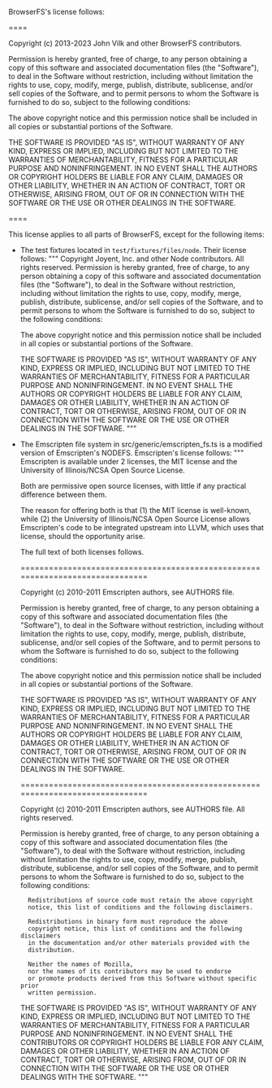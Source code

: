 BrowserFS's license follows:

====

Copyright (c) 2013-2023 John Vilk and other BrowserFS contributors.

Permission is hereby granted, free of charge, to any person obtaining a copy of
this software and associated documentation files (the "Software"), to deal in
the Software without restriction, including without limitation the rights to
use, copy, modify, merge, publish, distribute, sublicense, and/or sell copies
of the Software, and to permit persons to whom the Software is furnished to do
so, subject to the following conditions:

The above copyright notice and this permission notice shall be included in all
copies or substantial portions of the Software.

THE SOFTWARE IS PROVIDED "AS IS", WITHOUT WARRANTY OF ANY KIND, EXPRESS OR
IMPLIED, INCLUDING BUT NOT LIMITED TO THE WARRANTIES OF MERCHANTABILITY,
FITNESS FOR A PARTICULAR PURPOSE AND NONINFRINGEMENT. IN NO EVENT SHALL THE
AUTHORS OR COPYRIGHT HOLDERS BE LIABLE FOR ANY CLAIM, DAMAGES OR OTHER
LIABILITY, WHETHER IN AN ACTION OF CONTRACT, TORT OR OTHERWISE, ARISING FROM,
OUT OF OR IN CONNECTION WITH THE SOFTWARE OR THE USE OR OTHER DEALINGS IN THE
SOFTWARE.

====

This license applies to all parts of BrowserFS, except for the following items:

- The test fixtures located in `test/fixtures/files/node`. Their license follows:
  """
    Copyright Joyent, Inc. and other Node contributors. All rights reserved.
    Permission is hereby granted, free of charge, to any person obtaining a copy
    of this software and associated documentation files (the "Software"), to
    deal in the Software without restriction, including without limitation the
    rights to use, copy, modify, merge, publish, distribute, sublicense, and/or
    sell copies of the Software, and to permit persons to whom the Software is
    furnished to do so, subject to the following conditions:

    The above copyright notice and this permission notice shall be included in
    all copies or substantial portions of the Software.

    THE SOFTWARE IS PROVIDED "AS IS", WITHOUT WARRANTY OF ANY KIND, EXPRESS OR
    IMPLIED, INCLUDING BUT NOT LIMITED TO THE WARRANTIES OF MERCHANTABILITY,
    FITNESS FOR A PARTICULAR PURPOSE AND NONINFRINGEMENT. IN NO EVENT SHALL THE
    AUTHORS OR COPYRIGHT HOLDERS BE LIABLE FOR ANY CLAIM, DAMAGES OR OTHER
    LIABILITY, WHETHER IN AN ACTION OF CONTRACT, TORT OR OTHERWISE, ARISING
    FROM, OUT OF OR IN CONNECTION WITH THE SOFTWARE OR THE USE OR OTHER DEALINGS
    IN THE SOFTWARE.
  """

- The Emscripten file system in src/generic/emscripten_fs.ts is a modified
  version of Emscripten's NODEFS. Emscripten's license follows:
  """
    Emscripten is available under 2 licenses, the MIT license and the
    University of Illinois/NCSA Open Source License.

    Both are permissive open source licenses, with little if any
    practical difference between them.

    The reason for offering both is that (1) the MIT license is
    well-known, while (2) the University of Illinois/NCSA Open Source
    License allows Emscripten's code to be integrated upstream into
    LLVM, which uses that license, should the opportunity arise.

    The full text of both licenses follows.

    ==============================================================================

    Copyright (c) 2010-2011 Emscripten authors, see AUTHORS file.

    Permission is hereby granted, free of charge, to any person obtaining a copy
    of this software and associated documentation files (the "Software"), to deal
    in the Software without restriction, including without limitation the rights
    to use, copy, modify, merge, publish, distribute, sublicense, and/or sell
    copies of the Software, and to permit persons to whom the Software is
    furnished to do so, subject to the following conditions:

    The above copyright notice and this permission notice shall be included in
    all copies or substantial portions of the Software.

    THE SOFTWARE IS PROVIDED "AS IS", WITHOUT WARRANTY OF ANY KIND, EXPRESS OR
    IMPLIED, INCLUDING BUT NOT LIMITED TO THE WARRANTIES OF MERCHANTABILITY,
    FITNESS FOR A PARTICULAR PURPOSE AND NONINFRINGEMENT. IN NO EVENT SHALL THE
    AUTHORS OR COPYRIGHT HOLDERS BE LIABLE FOR ANY CLAIM, DAMAGES OR OTHER
    LIABILITY, WHETHER IN AN ACTION OF CONTRACT, TORT OR OTHERWISE, ARISING FROM,
    OUT OF OR IN CONNECTION WITH THE SOFTWARE OR THE USE OR OTHER DEALINGS IN
    THE SOFTWARE.

    ==============================================================================

    Copyright (c) 2010-2011 Emscripten authors, see AUTHORS file.
    All rights reserved.

    Permission is hereby granted, free of charge, to any person obtaining a
    copy of this software and associated documentation files (the
    "Software"), to deal with the Software without restriction, including
    without limitation the rights to use, copy, modify, merge, publish,
    distribute, sublicense, and/or sell copies of the Software, and to
    permit persons to whom the Software is furnished to do so, subject to
    the following conditions:

        Redistributions of source code must retain the above copyright
        notice, this list of conditions and the following disclaimers.

        Redistributions in binary form must reproduce the above
        copyright notice, this list of conditions and the following disclaimers
        in the documentation and/or other materials provided with the
        distribution.

        Neither the names of Mozilla,
        nor the names of its contributors may be used to endorse
        or promote products derived from this Software without specific prior
        written permission.

    THE SOFTWARE IS PROVIDED "AS IS", WITHOUT WARRANTY OF ANY KIND, EXPRESS
    OR IMPLIED, INCLUDING BUT NOT LIMITED TO THE WARRANTIES OF
    MERCHANTABILITY, FITNESS FOR A PARTICULAR PURPOSE AND NONINFRINGEMENT.
    IN NO EVENT SHALL THE CONTRIBUTORS OR COPYRIGHT HOLDERS BE LIABLE FOR
    ANY CLAIM, DAMAGES OR OTHER LIABILITY, WHETHER IN AN ACTION OF CONTRACT,
    TORT OR OTHERWISE, ARISING FROM, OUT OF OR IN CONNECTION WITH THE
    SOFTWARE OR THE USE OR OTHER DEALINGS WITH THE SOFTWARE.
  """
